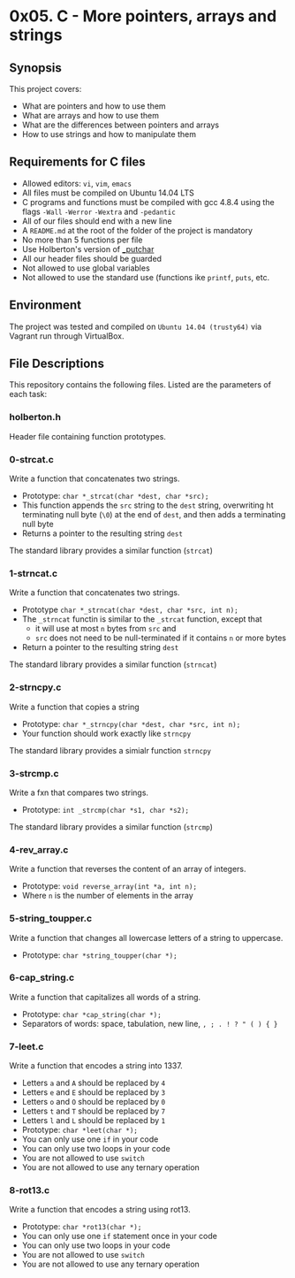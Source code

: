 # 0x05. C - More pointers, arrays and strings

## Synopsis
This project covers:

* What are pointers and how to use them
* What are arrays and how to use them
* What are the differences between pointers and arrays
* How to use strings and how to manipulate them

## Requirements for C files
* Allowed editors: `vi`, `vim`, `emacs`
* All files must be compiled on Ubuntu 14.04 LTS
* C programs and functions must be compiled with gcc 4.8.4 using the flags `-Wall` `-Werror` `-Wextra` and `-pedantic`
* All of our files should end with a new line
* A `README.md` at the root of the folder of the project is mandatory
* No more than 5 functions per file
* Use Holberton's version of [_putchar](https://github.com/holbertonschool/_putchar.c/blob/master/_putchar.c)
* All our header files should be guarded
* Not allowed to use global variables
* Not allowed to use the standard use (functions ike `printf`, `puts`, etc.

## Environment
The project was tested and compiled on `Ubuntu 14.04 (trusty64)` via Vagrant run through VirtualBox.

## File Descriptions
This repository contains the following files. Listed are the parameters of each task:

### holberton.h

Header file containing function prototypes.

### 0-strcat.c

Write a function that concatenates two strings.

* Prototype: `char *_strcat(char *dest, char *src);`
* This function appends the `src` string to the	`dest` string, overwriting ht terminating null byte (`\0`) at the end of `dest`, and then adds a terminating null byte
* Returns a pointer to the resulting string `dest`

The standard library provides a similar function (`strcat`)

### 1-strncat.c

Write a function that concatenates two strings.

* Prototype `char *_strncat(char *dest, char *src, int n);`
* The `_strncat` functin is similar to the `_strcat` function, except that
  * it will use at most `n` bytes from `src` and
  * `src` does not need to be null-terminated if it contains `n` or more bytes
* Return a pointer to the resulting string `dest`

The standard library provides a similar function (`strncat`)

### 2-strncpy.c

Write a function that copies a string

* Prototype: `char *_strncpy(char *dest, char *src, int n);`
* Your function should work exactly like `strncpy`

The standard library provides a simialr function `strncpy`

### 3-strcmp.c

Write a fxn that compares two strings.

* Prototype: `int _strcmp(char *s1, char *s2);`

The standard library provides a similar function (`strcmp`)

### 4-rev_array.c

Write a function that reverses the content of an array of integers.

* Prototype: `void reverse_array(int *a, int n);`
* Where `n` is the number of elements in the array

### 5-string_toupper.c

Write a function that changes all lowercase letters of a string to uppercase.

* Prototype: `char *string_toupper(char *);`

### 6-cap_string.c

Write a function that capitalizes all words of a string.

* Prototype: `char *cap_string(char *);`
* Separators of words: space, tabulation, new line, `, ; . ! ? " ( ) { }`

### 7-leet.c

Write a function that encodes a string into 1337.

* Letters `a` and `A` should be replaced by `4`
* Letters `e` and `E` should be replaced by `3`
* Letters `o` and `O` should be replaced by `0`
* Letters `t` and `T` should be replaced by `7`
* Letters `l` and `L` should be replaced by `1`
* Prototype: `char *leet(char *);`
* You can only use one `if` in your code
* You can only use two loops in your code
* You are not allowed to use `switch`
* You are not allowed to use any ternary operation

### 8-rot13.c

Write a function that encodes a string using rot13.

* Prototype: `char *rot13(char *);`
* You can only use one `if` statement once in your code
* You can only use two loops in your code
* You are not allowed to use `switch`
* You are not allowed to use any ternary operation